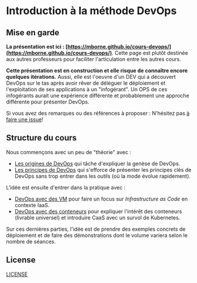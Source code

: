 # Introduction à la méthode DevOps

## Mise en garde

**La présentation est ici : [https://mborne.github.io/cours-devops/](https://mborne.github.io/cours-devops/)**. Cette page est plutôt destinée aux autres professeurs pour faciliter l'articulation entre les autres cours.

**Cette présentation est en construction et elle risque de connaître encore quelques itérations.** Aussi, elle est l'oeuvre d'un DEV qui a découvert DevOps sur le tas après avoir rêver de déléguer le déploiement et l'exploitation de ses applications à un "infogérant". Un OPS de ces infogérants aurait une expérience différente et probablement une approche différente pour présenter DevOps.

Si vous avez des remarques ou des références à proposer : N'hésitez pas [à faire une issue](https://github.com/mborne/cours-devops/issues)!

## Structure du cours

Nous commençons avec un peu de "théorie" avec :

* [Les origines de DevOps](src/slides/origines.md) qui tâche d'expliquer la genèse de DevOps.
* [Les principes de DevOps](src/slides/principes.md) qui s'efforce de présenter les principes clés de DevOps sans trop entrer dans les outils (où la mode évolue rapidement).

L'idée est ensuite d'entrer dans la pratique avec :

* [DevOps avec des VM](src/slides/vm.md) pour faire un focus sur *Infrastructure as Code* en contexte IaaS.
* [DevOps avec des conteneurs](src/slides/conteneurs.md) pour expliquer l'intérêt des conteneurs (livrable universel) et introduire CaaS avec un survol de Kubernetes.

Sur ces dernières parties, l'idée est de prendre des exemples concrets de déploiement et de faire des démonstrations dont le volume variera selon le nombre de séances.

## License

[LICENSE](LICENSE)

